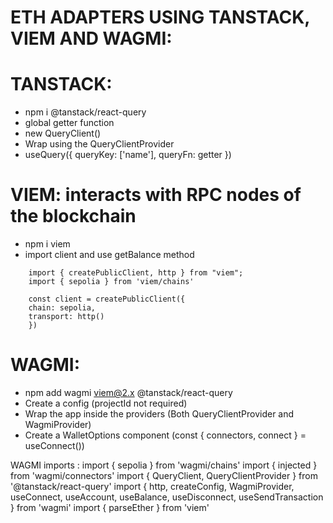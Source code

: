 # ETH ADAPTERS USING TANSTACK, VIEM AND WAGMI:

# TANSTACK:

- npm i @tanstack/react-query
- global getter function
- new QueryClient()
- Wrap using the QueryClientProvider
- useQuery({ queryKey: ['name'], queryFn: getter })

# VIEM: interacts with RPC nodes of the blockchain

- npm i viem
- import client and use getBalance method

```
    import { createPublicClient, http } from "viem";
    import { sepolia } from 'viem/chains'

    const client = createPublicClient({
    chain: sepolia,
    transport: http()
    })
```

# WAGMI:

- npm add wagmi viem@2.x @tanstack/react-query
- Create a config (projectId not required)
- Wrap the app inside the providers (Both QueryClientProvider and WagmiProvider)
- Create a WalletOptions component (const { connectors, connect } = useConnect())

WAGMI imports :
import { sepolia } from 'wagmi/chains'
import { injected } from 'wagmi/connectors'
import { QueryClient, QueryClientProvider } from '@tanstack/react-query'
import { http, createConfig, WagmiProvider, useConnect, useAccount, useBalance, useDisconnect, useSendTransaction } from 'wagmi'
import { parseEther } from 'viem'
